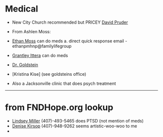 # Medical
* New City Church recommended but PRICEY [David Pruder](psychiatrypsychotherapypllc.com)
* From Ashlen Moss:
* [Ethan Moss](https://familylifecounselingcenter.com/licensed-clinicians/#brxe-emtngi) can do meds
    a. direct quick response email - ethanpmhnp@familylifegroup
* [Grantley Ittera](https://brainandmindinstitute.com) can do meds
* [Dr. Goldstein](https://winterpark.md)

* [Kristina Kise] (see goldsteins office)
 
* Also a Jacksonville clinic that does psych treatment
    
---
# from FNDHope.org lookup
* [Lindsey Miller](https://oviedocounselingassociates.com/)  (407)-493-5465  does PTSD (not mention of meds)
* [Denise Kirsop](https://www.facebook.com/DeniseKirsop.LMHC) (407)-948-9262 seems artistic-woo-woo to me
* 

  
